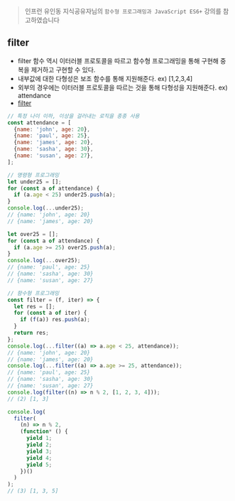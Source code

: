 > 인프런 유인동 지식공유자님의 `함수형 프로그래밍과 JavaScript ES6+` 강의를 참고하였습니다

## filter

- filter 함수 역시 이터러블 프로토콜을 따르고 함수형 프로그래밍을 통해 구현해 중복을 제거하고 구현할 수 있다.
- 내부값에 대한 다형성은 보조 함수를 통해 지원해준다. ex) [1,2,3,4]
- 외부의 경우에는 이터러블 프로토콜을 따르는 것을 통해 다형성을 지원해준다. ex) attendance
- [filter](https://developer.mozilla.org/ko/docs/Web/JavaScript/Reference/Global_Objects/Array/filter)

```javascript
// 특정 나이 이하, 이상을 걸러내는 로직을 종종 사용
const attendance = [
  {name: 'john', age: 20},
  {name: 'paul', age: 25},
  {name: 'james', age: 20},
  {name: 'sasha', age: 30},
  {name: 'susan', age: 27},
];

// 명령형 프로그래밍
let under25 = [];
for (const a of attendance) {
  if (a.age < 25) under25.push(a);
}
console.log(...under25);
// {name: 'john', age: 20}
// {name: 'james', age: 20}

let over25 = [];
for (const a of attendance) {
  if (a.age >= 25) over25.push(a);
}
console.log(...over25);
// {name: 'paul', age: 25}
// {name: 'sasha', age: 30}
// {name: 'susan', age: 27}

// 함수형 프로그래밍
const filter = (f, iter) => {
  let res = [];
  for (const a of iter) {
    if (f(a)) res.push(a);
  }
  return res;
};
console.log(...filter((a) => a.age < 25, attendance));
// {name: 'john', age: 20}
// {name: 'james', age: 20}
console.log(...filter((a) => a.age >= 25, attendance));
// {name: 'paul', age: 25}
// {name: 'sasha', age: 30}
// {name: 'susan', age: 27}
console.log(filter((n) => n % 2, [1, 2, 3, 4]));
// (2) [1, 3]

console.log(
  filter(
    (n) => n % 2,
    (function* () {
      yield 1;
      yield 2;
      yield 3;
      yield 4;
      yield 5;
    })()
  )
);
// (3) [1, 3, 5]
```
